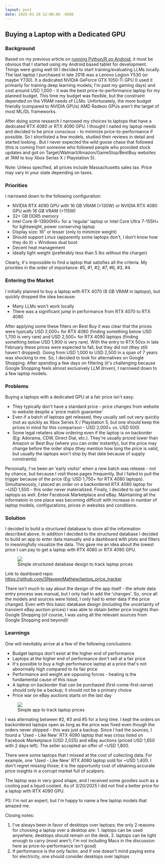 ```yaml
---
layout: post
date: 2025-03-20 12:00:00 -0500
---
```


## Buying a Laptop with a Dedicated GPU

### Background

Based on my previous article on [running Python/R on Android](https://snaveenmathew.github.io/tech_non_tech_blog/2025/02/27/Python-R-on-Android.html), it must be obvious that I started using my Android based tablet for development. Things were going well till I decided to start training/evaluating LLMs locally. The last laptop I purchased in late 2018 was a Lenovo Legion Y530 (or maybe Y730). It a dedicated NVIDIA GeForce GTX 1050-Ti GPU (I used it primarily for training deep learning models; I'm past my gaming days) and cost around USD 1,000 - it was the best price-to-performance laptop for my planned budget. This time my budget was flexible, but the constraint depended on the VRAM needs of LLMs. Unfortunately, the more budget friendly (compared to NVIDIA GPUs) AMD Radeon GPUs aren't the target of most ML/DL frameworks.

After doing some research I narrowed my choices to laptops that have a dedicated RTX 4080 or RTX 4090 GPU. I thought I nailed my laptop needs and decided to be price conscious - to minimize price-to-performance if possible. So I shortlisted a few models, studied their reviews in detail and started looking . But I never expected the wild goose chase that followed (this is coming from someone who followed people who provided stock updates and got on Target/Walmart/Amazon/GameStop/BestBuy websites at 7AM to buy Xbox Series X / Playstation 5).

Note: Unless specified, all prices include Massachusetts sales tax. Price may vary in your state depending on taxes.

### Priorities

I narrowed down to the following configuration:

- NVIDIA RTX 4090 GPU with 16 GB VRAM (>130W) or NVIDIA RTX 4080 GPU with 16 GB VRAM (>115W)
- 32+ GB DDR5 memory
- Intel Core i9-13900HX+ for a 'regular' laptop or Intel Core Ultra 7-155H+ for lightweight, power conserving laptop
- Display size: 16" or lesser (only to minimize weight)
- Should support Linux (apparently some laptops don't, I don't know how they do it) + Windows dual boot
- Decent heat management
- Ideally light weight (preferably less than 5 lbs without the charger)

Clearly, it's impossible to find a laptop that satisfies all the criteria. My priorities in the order of importance: #5, #1, #2, #7, #6, #3, #4

### Entering the Market

I initially planned to buy a laptop with RTX 4070 (8 GB VRAM in laptops), but quickly dropped the idea because:

- Many LLMs won't work locally
- There was a significant jump in performance from RTX 4070 to RTX 4080

After applying some these filters on Best Buy it was clear that the prices were typically USD 2,000+ for RTX 4080 (finding something below USD 1,700 is very rare) and USD 2,500+ for RTX 4090 laptops (finding something below USD 1,900 is very rare). With the entry to RTX 50xx in late February these prices were expected to fall, but they did not (they still haven't dropped). Going from USD 1,000 to USD 2,500 in a span of 7 years was shocking to me. So, I decided to look for alternatives on Google Shopping. After spending a few days on filtering (it's challenging because Google Shopping feels almost exclusively LLM driven), I narrowed down to a few laptop models.

### Problems

Buying a laptops with a dedicated GPU at a fair price isn't easy:

- They typically don't have a standard price - price changes from website to website despite a 'price match guarantee'
- Even if a batch of laptops get released, they usually sell out very quickly (not as quickly as Xbox Series X / Playstation 5, but one should keep the prices in mind for this comparison - USD 2,000+ vs. USD 500)
- Some legal retailers allow ordering even if the laptop is on backorder (Eg: Adorama, CDW, Direct Dial, etc.). They're usually priced lower than Amazon or Best Buy (where you can order instantly), but the price may change before the order ships (they mention how long the price is valid, but usually the laptops won't ship by that date because of supply constraints)

Personally, I've been an 'early visitor' when a new batch was release - not by chance, but because I visit those pages frequently. But I failed to pull the trigger because of the price (Eg: USD 1,750+ for RTX 4080 laptops). Simultaneously, I placed an order on a backordered RTX 4080 laptop for ~USD 1,500 - this order never materialized. Finally, I decided to opt for used laptops as well. Enter Facebook Marketplace and eBay. Maintaining all the informatoin in one place was becoming difficult with increase in number of laptop models, configurations, prices in websites and conditions.

### Solution

I decided to build a structured database to store all the information described above. In addition I decided to the structured database I decided to build an app to enter data manually and a dashboard with plots and filters to meaningfully visualize the data. This gave me an idea about the lowest price I can pay to get a laptop with RTX 4080 or RTX 4090 GPU.

<figure>
  <img src="../../../data/db_design.png">
  <figcaption>Simple structured database design to track laptop prices</figcaption>
</figure>

Link to dashboard repo: https://github.com/SNaveenMathew/laptop_price_tracker

There isn't much to say about the design of the app itself - the whole data entry process was manual, but I only had to add the 'changes'. So, once all the models and sources were listed, I only had to enter data if the price changed. Even with this basic database design (including the uncertainty of transient eBay auction prices) I was able to obtain better price insights than Google Shopping (of course, I was using all the relevant sources from Google Shopping and beyond)!

### Learnings

One will inevitably arrive at a few of the following conclusions:

- Budget laptops don't exist at the higher end of performance
- Laptops at the higher end of performance don't sell at a fair price
- It's possible to buy a high performance laptop at a price that's not abnormally high compared to its fair price
- Performance and weight are opposing forces - heating is the fundamental cause of this issue
- A laptop on backorder that can be purchased (first-come-first-serve) should only be a backup; it should not be a primary choice
- Price war on eBay auctions starts on the last day

<figure>
  <img src="../../../data/laptop_price_tracker.png">
  <figcaption>Simple app to track laptop prices</figcaption>
</figure>

I was alternating between #2, #3 and #5 for a long time. I kept the orders on backordered laptops open as long as the price was fixed even though the orders never shipped - this was just a backup. Since I had the sources, I found a 'Used - Like New' RTX 4090 laptop that was cross listed on Facebook Marketplace (USD 2,025) and eBay auctions (priced USD 1,650 with 2 days left). The seller accepted an offer of ~USD 1,800.

There were some laptops that I missed at the cost of collecting data. For example, one 'Used - Like New' RTX 4080 laptop sold for ~USD 1,400. I don't regret missing those; it is the opportunity cost of obtaining accurate price insights in a corrupt market full of scalpers.

The laptop was in very good shape, and I received some goodies such as a cooling pad a liquid coolant. As of 3/20/2025 I did not find a better price for a laptop with RTX 4090 GPU.

PS: I'm not an expert, but I'm happy to name a few laptop models that amazed me.

Closing notes:

1. I've always been in favor of desktops over laptops; the only 2 reasons for choosing a laptop over a desktop are: 1. laptops can be used anywhere; desktops should remain on the desk, 2. laptops can be light enough to carry (most aren't; I'm not including Macs in the discussion here as price-to-performance isn't good)
2. If performance is the only factor, and if one doesn't mind paying extra for electricity, one should consider desktops over laptops
